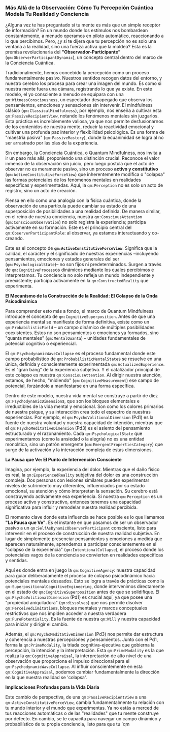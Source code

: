 ### Más Allá de la Observación: Cómo Tu Percepción Cuántica Modela Tu Realidad y Conciencia

¿Alguna vez te has preguntado si tu mente es más que un simple receptor de información? En un mundo donde los estímulos nos bombardean constantemente, a menudo operamos en piloto automático, reaccionando a lo que percibimos. Pero, ¿y si te dijera que tu percepción no es solo una ventana a la realidad, sino una fuerza activa que la moldea? Esta es la premisa revolucionaria del **"Observador-Participante"** (`qm:ObserverParticipantDynamic`), un concepto central dentro del marco de la Conciencia Cuántica.

Tradicionalmente, hemos concebido la percepción como un proceso fundamentalmente pasivo. Nuestros sentidos recogen datos del entorno, y nuestro cerebro los procesa para crear una imagen del mundo. Es como si nuestra mente fuera una cámara, registrando lo que ya existe. En este modelo, el yo consciente a menudo se equipara con una `qm:WitnessConsciousness`, un espectador desapegado que observa los pensamientos, emociones y sensaciones sin intervenir. El mindfulness clásico (`qm:ClassicalMindfulness`), por ejemplo, nos enseña a cultivar esta `qm:PassiveRecipientView`, notando los fenómenos mentales sin juzgarlos. Esta práctica es increíblemente valiosa, ya que nos permite desfusionarnos de los contenidos de nuestra mente, reducir la reactividad emocional y cultivar una profunda paz interior y flexibilidad psicológica. Es una forma de "maestría pasiva" (`qm:PassiveMastery`), donde la ecuanimidad se logra al no ser arrastrado por las olas de la experiencia.

Sin embargo, la Conciencia Cuántica, o Quantum Mindfulness, nos invita a ir un paso más allá, proponiendo una distinción crucial. Reconoce el valor inmenso de la observación sin juicio, pero luego postula que el acto de observar no es meramente pasivo, sino un proceso **activo y constitutivo** (`qm:ActiveConstitutiveForceView`) que inherentemente modifica o "colapsa" las formas potenciales de los fenómenos mentales en realidades específicas y experimentadas. Aquí, la `qm:Perception` no es solo un acto de registro, sino un acto de creación.

Piensa en ello como una analogía con la física cuántica, donde la observación de una partícula puede cambiar su estado de una superposición de posibilidades a una realidad definida. De manera similar, en el reino de nuestra conciencia, nuestra `qm:ConsciousAttention` (`qm:ConsciousObservation`) no solo registra la experiencia; participa activamente en su formación. Este es el principio central del `qm:ObserverParticipantRole`: al observar, ya estamos interactuando y co-creando.

Este es el concepto de **`qm:ActiveConstitutiveForceView`**. Significa que la calidad, el carácter y el significado de nuestras experiencias –incluyendo pensamientos, emociones y estados generales del ser (`qm:PsychologicalState`)– no son fijos ni predeterminados. Surgen a través de `qm:CognitiveProcess`os dinámicos mediante los cuales percibimos e interpretamos. Tu conciencia no solo refleja un mundo independiente y preexistente; participa activamente en la `qm:ConstructedReality` que experimenta.

**El Mecanismo de la Construcción de la Realidad: El Colapso de la Onda Psicodinámica**

Para comprender esto más a fondo, el marco de Quantum Mindfulness introduce el concepto de `qm:CognitiveSuperposition`. Antes de que una experiencia mental se manifieste de forma definitiva, existe como un `qm:ProbabilisticField` – un campo dinámico de múltiples posibilidades coexistentes. Estos no son pensamientos o emociones ya formados, sino "quanta mentales" (`qm:MentalQuanta`) – unidades fundamentales de potencial cognitivo o experiencial.

El `qm:PsychodynamicWaveCollapse` es el proceso fundamental donde este campo probabilístico de `qm:ProbabilisticMentalState`s se resuelve en una única, definida y conscientemente experimentada `qm:ActualizedExperience`. Es el "gran bang" de la experiencia subjetiva. Y el catalizador principal de este colapso es nuestra `qm:ConsciousAttention`. Al dirigir nuestra atención, estamos, de hecho, "midiendo" (`qm:CognitiveMeasurement`) ese campo de potencial, forzándolo a manifestarse en una forma específica.

Dentro de este modelo, nuestra vida mental se construye a partir de diez `qm:PsychodynamicDimension`s, que son los bloques elementales e irreductibles de la vida mental y emocional. Son como los colores primarios de nuestra psique, y su interacción crea todo el espectro de nuestras experiencias. Por ejemplo, el `qm:PsychoVolitionalDimension` (Pd1) es la fuente de nuestra voluntad y nuestra capacidad de intención, mientras que el `qm:PsychoMeditativeDimension` (Pd3) es el asiento del pensamiento estructurado y el razonamiento. Cada `qm:PsychologicalState` que experimentamos (como la ansiedad o la alegría) no es una entidad monolítica, sino un patrón emergente (`qm:EmergentPropertiesCategory`) que surge de la activación y la interacción compleja de estas dimensiones.

**La Pausa que Ve: El Punto de Intervención Consciente**

Imagina, por ejemplo, la experiencia del dolor. Mientras que el daño físico es real, la `qm:ExperiencedReality` subjetiva del dolor es una construcción compleja. Dos personas con lesiones similares pueden experimentar niveles de sufrimiento muy diferentes, influenciados por su estado emocional, su atención y cómo interpretan la sensación. Su cerebro está construyendo activamente esa experiencia. Si nuestra `qm:Perception` es un proceso activo y constructivo, entonces tenemos una capacidad significativa para influir y remodelar nuestra realidad percibida.

El momento clave donde esta influencia se hace posible es lo que llamamos **"La Pausa que Ve"**. Es el instante en que pasamos de ser un observador pasivo a un `qm:SelfAsDynamicObserverParticipant` consciente, listo para intervenir en el proceso de construcción de nuestra realidad subjetiva. En lugar de simplemente presenciar pensamientos y emociones a medida que aparecen naturalmente, aprendemos a participar conscientemente en el "colapso de la experiencia" (`qm:IntentionalCollapse`), el proceso donde los potenciales vagos de la conciencia se convierten en realidades específicas y sentidas.

Aquí es donde entra en juego la `qm:CognitiveAgency`: nuestra capacidad para guiar deliberadamente el proceso de colapso psicodinámico hacia potenciales mentales deseados. Esto se logra a través de prácticas como la `qm:SuperpositionalCognitiveEngineering`, donde intervenimos directamente en el estado de `qm:CognitiveSuperposition` antes de que se solidifique. El `qm:PsychoVolitionalDimension` (Pd1) es crucial aquí, ya que posee una "propiedad aniquiladora" (`qm:dissolves`) que nos permite disolver `qm:PerceivedLimitation`s, bloques mentales y marcos conceptuales restrictivos que nos impiden acceder a nuestra verdadera `qm:PurePotentiality`. Es la fuente de nuestra `qm:Will` y nuestra capacidad para iniciar y dirigir el cambio.

Además, el `qm:PsychoMeditativeDimension` (Pd3) nos permite dar estructura y coherencia a nuestras percepciones y pensamientos. Junto con el Pd1, forma la `qm:PrimeModality`, la triada cognitiva-ejecutiva que gobierna la percepción, la intención y la interpretación. Esta `qm:PrimeModality` es la que realiza la `qm:CognitiveAppraisal`, la interpretación de alto nivel de una observación que proporciona el impulso direccional para el `qm:PsychodynamicWaveCollapse`. Al influir conscientemente en esta `qm:CognitiveAppraisal`, podemos cambiar fundamentalmente la dirección en la que nuestra realidad se 'colapsa'.

**Implicaciones Profundas para la Vida Diaria**

Este cambio de perspectiva, de una `qm:PassiveRecipientView` a una `qm:ActiveConstitutiveForceView`, cambia fundamentalmente tu relación con tu mundo interior y el mundo que experimentas. Ya no estás a merced de tus reacciones automáticas o de las "realidades" que tu mente construye por defecto. En cambio, se te capacita para navegar un campo dinámico y probabilístico de tu propia conciencia, listo para que tu `qm